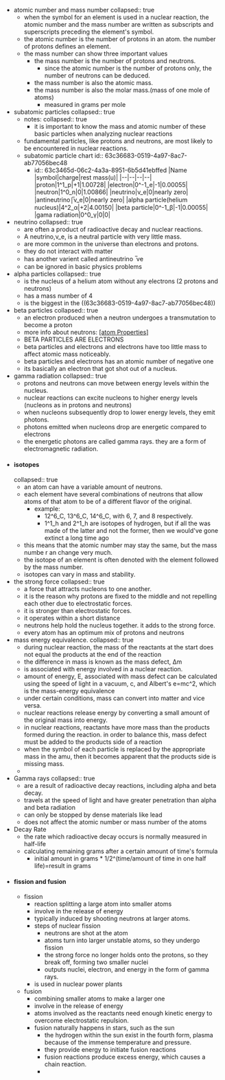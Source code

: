 - atomic number and mass number
  collapsed:: true
	- when the symbol for an element is used in a nuclear reaction, the atomic number and the mass number are written as subscripts and superscripts preceding the element's symbol.
	- the atomic number is the number of protons in an atom. the number of protons defines an element.
	- the mass number can show three important values
		- the mass number is the number of protons and neutrons.
			- since the atomic number is the number of protons only, the number of neutrons can be deduced.
		- the mass number is also the atomic mass.
		- the mass number is also the molar mass.(mass of one mole of atoms)
			- measured in grams per mole
- subatomic particles
  collapsed:: true
	- notes:
	  collapsed:: true
		- it is important to know the mass and atomic number of these basic particles when analyzing nuclear reactions
	- fundamental particles, like protons and neutrons, are most likely to be encountered in nuclear reactions.
	- subatomic particle chart
	  id:: 63c36683-0519-4a97-8ac7-ab77056bec48
		- id:: 63c3465d-06c2-4a3a-8951-6b5d41ebffed
		  |Name                             |symbol|charge|rest mass(u)|
		  |--|--|--|--|
		  |proton|1^1_p|+1|1.00728|
		  |electron|0^-1_e|-1|0.00055|
		  |neutron|1^0_n|0|1.00866|
		  |neutrino|ν_e|0|nearly zero|
		  |antineutrino|̅ν_e|0|nearly zero|
		  |alpha particle(helium nucleus)|4^2_α|+2|4.00150|
		  |beta particle|0^-1_β|-1|0.00055|
		  |gama radiation|0^0_γ|0|0|
- neutrino
  collapsed:: true
	- are often a product of radioactive decay and nuclear reactions.
	- A neutrino,ν_e, is a neutral particle with very little mass.
	- are more common in the universe than electrons and protons.
	- they do not interact with matter
	- has another varient called antineutrino  ̅νe
	- can be ignored in basic physics problems
- alpha particles
  collapsed:: true
	- is the nucleus of a helium atom without any electrons (2 protons and neutrons)
	- has a mass number of 4
	- is the biggest in the ((63c36683-0519-4a97-8ac7-ab77056bec48))
- beta particles
  collapsed:: true
	- an electron produced when a neutron undergoes a transmutation to become a proton
	- more info about neutrons: [[atom Properties]]((63c33173-3b84-43b2-abe4-e38481d8a6ab))
	- BETA PARTICLES ARE ELECTRONS
	- beta particles and electrons and electrons have too little mass to affect atomic mass noticeably.
	- beta particles and electrons has an atomic number of negative one
	- its basically an electron that got shot out of a nucleus.
- gamma radiation
  collapsed:: true
	- protons and neutrons can move between energy levels within the nucleus.
	- nuclear reactions can excite nucleons to higher energy levels (nucleons as in protons and neutrons)
	- when nucleons subsequently drop to lower energy levels, they emit photons.
	- photons emitted when nucleons drop are energetic compared to electrons
	- the energetic photons are called gamma rays. they are a form of electromagnetic radiation.
- #### isotopes
  collapsed:: true
	- an atom can have a variable amount of neutrons.
	- each element have several combinations of neutrons that allow atoms of that atom to be of a different flavor of the original.
		- example:
			- 12^6_C, 13^6_C, 14^6_C, with 6, 7, and 8 respectively.
			- 1^1_h and 2^1_h are isotopes of hydrogen, but if all the was made of the latter and not the former, then we would've gone extinct a long time ago
	- this means that the atomic number may stay the same, but the mass numbe r an change very much.
	- the isotope of an element is often denoted with the element followed by the mass number.
	- isotopes can vary in mass and stability.
- the strong force
  collapsed:: true
	- a force that attracts nucleons to one another.
	- it is the reason why protons are fixed to the middle and not repelling each other due to electrostatic forces.
	- it is stronger than electrostatic forces.
	- it operates within a short distance
	- neutrons help hold the nucleus together. it adds to the strong force.
	- every atom has an optimum mix of protons and neutrons
- mass energy equivalence.
  collapsed:: true
	- during nuclear reaction, the mass of the reactants at the start does not equal the products at the end of the reaction
	- the difference in mass is known as the mass defect, Δm
	- is associated with energy involved in a nuclear reaction.
	- amount of energy, E, associated with mass defect can be calculated using the speed of light in a vacuum, c, and Albert's e=mc^2, which is the mass-energy equivalence
	- under certain conditions, mass can convert into matter and vice versa.
	- nuclear reactions release energy by converting a small amount of the original mass into energy.
	- in nuclear reactions, reactants have more mass than the products formed during the reaction. in order to balance this, mass defect must be added to the products side of a reaction
	- when the symbol of each particle is replaced by the appropriate mass in the amu, then it becomes apparent that the products side is missing mass.
	-
- Gamma rays
  collapsed:: true
	- are a result of radioactive decay reactions, including alpha and beta decay.
	- travels at the speed of light and have greater penetration than alpha and beta radiation
	- can only be stopped by dense materials like lead
	- does not affect the atomic number or mass number of the atoms
- Decay Rate
	- the rate which radioactive decay occurs is normally measured in half-life
	- calculating remaining grams after a certain amount of time's formula
		- initial amount in grams * 1/2^(time/amount of time in one half life)=result in grams
- #### fission and fusion
	- fission
		- reaction splitting a large atom into smaller atoms
		- involve in the release of energy
		- typically induced by shooting neutrons at larger atoms.
		- steps of nuclear fission
			- neutrons are shot at the atom
			- atoms turn into larger unstable atoms, so they undergo fission
			- the strong force no longer holds onto the protons, so they break off, forming two smaller nuclei
			- outputs nuclei, electron, and energy in the form of gamma rays.
		- is used in nuclear power plants
	- fusion
		- combining smaller atoms to make a larger one
		- involve in the release of energy
		- atoms involved as the reactants need enough kinetic energy to overcome electrostatic repulsion.
		- fusion naturally happens in stars, such as the sun
			- the hydrogen within the sun exist in the fourth form, plasma because of the immense temperature and pressure.
			- they provide energy to initiate fusion reactions
			- fusion reactions produce excess energy, which causes a chain reaction.
			-